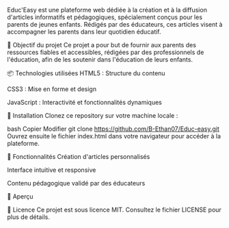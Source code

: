 Educ'Easy est une plateforme web dédiée à la création et à la diffusion d'articles informatifs et pédagogiques, spécialement conçus pour les parents de jeunes enfants. Rédigés par des éducateurs, ces articles visent à accompagner les parents dans leur quotidien éducatif.

🧠 Objectif du projet
Ce projet a pour but de fournir aux parents des ressources fiables et accessibles, rédigées par des professionnels de l'éducation, afin de les soutenir dans l'éducation de leurs enfants.

📦 Technologies utilisées
HTML5 : Structure du contenu

CSS3 : Mise en forme et design

JavaScript : Interactivité et fonctionnalités dynamiques

🚀 Installation
Clonez ce repository sur votre machine locale :

bash
Copier
Modifier
git clone https://github.com/B-Ethan07/Educ-easy.git
Ouvrez ensuite le fichier index.html dans votre navigateur pour accéder à la plateforme.

🧪 Fonctionnalités
Création d'articles personnalisés

Interface intuitive et responsive

Contenu pédagogique validé par des éducateurs

📸 Aperçu

📄 Licence
Ce projet est sous licence MIT. Consultez le fichier LICENSE pour plus de détails.
